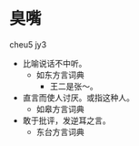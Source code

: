 





# 臭嘴
cheu5 jy3
+ 比喻说话不中听。
  * 如东方言词典
    - 王二是张～。
+ 直言而使人讨厌。或指这种人。
  * 如皋方言词典
+ 敢于批评，发逆耳之言。
  * 东台方言词典

